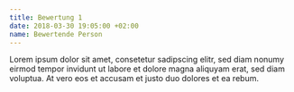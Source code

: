 ```yaml
---
title: Bewertung 1
date: 2018-03-30 19:05:00 +02:00
name: Bewertende Person
---
```


Lorem ipsum dolor sit amet, consetetur sadipscing elitr, sed diam nonumy eirmod tempor invidunt ut labore et dolore magna aliquyam erat, sed diam voluptua. At vero eos et accusam et justo duo dolores et ea rebum.